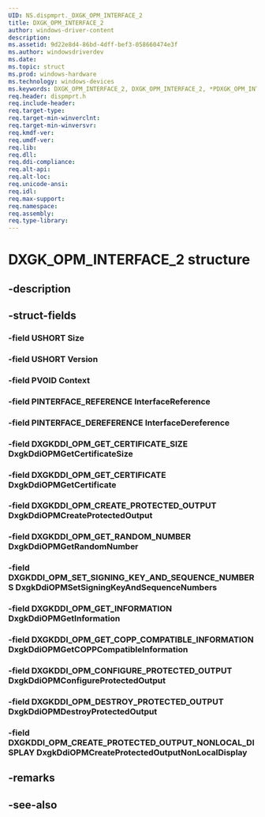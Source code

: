 ```yaml
---
UID: NS.dispmprt._DXGK_OPM_INTERFACE_2
title: DXGK_OPM_INTERFACE_2
author: windows-driver-content
description: 
ms.assetid: 9d22e8d4-86bd-4dff-bef3-058660474e3f
ms.author: windowsdriverdev
ms.date: 
ms.topic: struct
ms.prod: windows-hardware
ms.technology: windows-devices
ms.keywords: DXGK_OPM_INTERFACE_2, DXGK_OPM_INTERFACE_2, *PDXGK_OPM_INTERFACE_2
req.header: dispmprt.h
req.include-header:
req.target-type:
req.target-min-winverclnt:
req.target-min-winversvr:
req.kmdf-ver:
req.umdf-ver:
req.lib:
req.dll:
req.ddi-compliance:
req.alt-api:
req.alt-loc:
req.unicode-ansi:
req.idl:
req.max-support:
req.namespace:
req.assembly:
req.type-library:
---
```


# DXGK_OPM_INTERFACE_2 structure

## -description



## -struct-fields

### -field USHORT Size			
 	
### -field USHORT Version			
 	
### -field PVOID Context			
 	
### -field PINTERFACE_REFERENCE InterfaceReference			
 	
### -field PINTERFACE_DEREFERENCE InterfaceDereference			
 	
### -field DXGKDDI_OPM_GET_CERTIFICATE_SIZE DxgkDdiOPMGetCertificateSize			
 	
### -field DXGKDDI_OPM_GET_CERTIFICATE DxgkDdiOPMGetCertificate			
 	
### -field DXGKDDI_OPM_CREATE_PROTECTED_OUTPUT DxgkDdiOPMCreateProtectedOutput			
 	
### -field DXGKDDI_OPM_GET_RANDOM_NUMBER DxgkDdiOPMGetRandomNumber			
 	
### -field DXGKDDI_OPM_SET_SIGNING_KEY_AND_SEQUENCE_NUMBERS DxgkDdiOPMSetSigningKeyAndSequenceNumbers			
 	
### -field DXGKDDI_OPM_GET_INFORMATION DxgkDdiOPMGetInformation			
 	
### -field DXGKDDI_OPM_GET_COPP_COMPATIBLE_INFORMATION DxgkDdiOPMGetCOPPCompatibleInformation			
 	
### -field DXGKDDI_OPM_CONFIGURE_PROTECTED_OUTPUT DxgkDdiOPMConfigureProtectedOutput			
 	
### -field DXGKDDI_OPM_DESTROY_PROTECTED_OUTPUT DxgkDdiOPMDestroyProtectedOutput			
 	
### -field DXGKDDI_OPM_CREATE_PROTECTED_OUTPUT_NONLOCAL_DISPLAY DxgkDdiOPMCreateProtectedOutputNonLocalDisplay			
 	
## -remarks

## -see-also